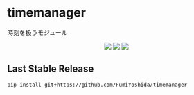# timemanager
 時刻を扱うモジュール
 
 <p align="center">
 <img src="https://img.shields.io/badge/python-v3.9+-blue.svg">
 <img src="https://img.shields.io/badge/contributions-welcome-orange.svg">
 <a href="https://opensource.org/licenses/MIT">
  <img src="https://img.shields.io/badge/license-MIT-blue.svg">
 </a>
</p>

## Last Stable Release
```bash
pip install git+https://github.com/FumiYoshida/timemanager
```
